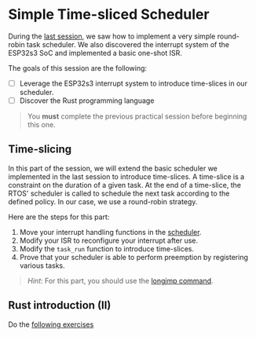 # Simple Time-sliced Scheduler

During the [last session](../simple_sched/README.md), we saw how to implement a very simple round-robin task scheduler.
We also discovered the interrupt system of the ESP32s3 SoC and implemented a basic one-shot ISR.

The goals of this session are the following:
- [ ] Leverage the ESP32s3 interrupt system to introduce time-slices in our scheduler.
- [ ] Discover the Rust programming language

> You **must** complete the previous practical session before beginning this one.

## Time-slicing

In this part of the session, we will extend the basic scheduler we implemented in the last session to introduce time-slices.
A time-slice is a constraint on the duration of a given task.
At the end of a time-slice, the RTOS' scheduler is called to schedule the next task according to the defined policy.
In our case, we use a round-robin strategy.

Here are the steps for this part:
1. Move your interrupt handling functions in the [scheduler](sched.c).
2. Modify your ISR to reconfigure your interrupt after use.
3. Modify the `task_run` function to introduce time-slices.
4. Prove that your scheduler is able to perform preemption by registering various tasks. 

> *Hint*: For this part, you should use the [longjmp command](https://linux.die.net/man/3/longjmp).

## Rust introduction (II)

Do the [following exercises](https://lighthearted-llama-a670af.netlify.app/exercises/course-2/afternoon.html)
